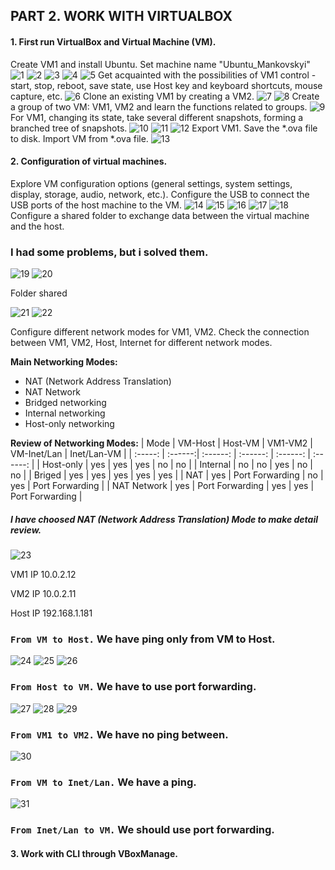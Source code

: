 ## PART 2. WORK WITH VIRTUALBOX

#### 1. First run VirtualBox and Virtual Machine (VM).

Create VM1 and install Ubuntu. Set machine name "Ubuntu_Mankovskyi" 
![1](https://github.com/JuniorDevOps/DevOps_online_Kiev_2020Q42021Q1/blob/main/m2/task2.1/part2/screenshots/1.png)
![2](https://github.com/JuniorDevOps/DevOps_online_Kiev_2020Q42021Q1/blob/main/m2/task2.1/part2/screenshots/2.png)
![3](https://github.com/JuniorDevOps/DevOps_online_Kiev_2020Q42021Q1/blob/main/m2/task2.1/part2/screenshots/3.png)
![4](https://github.com/JuniorDevOps/DevOps_online_Kiev_2020Q42021Q1/blob/main/m2/task2.1/part2/screenshots/4.png)
![5](https://github.com/JuniorDevOps/DevOps_online_Kiev_2020Q42021Q1/blob/main/m2/task2.1/part2/screenshots/5.png)
Get acquainted with the possibilities of VM1 control - start, stop, reboot, save state, use Host key and keyboard shortcuts, mouse capture, etc. 
![6](https://github.com/JuniorDevOps/DevOps_online_Kiev_2020Q42021Q1/blob/main/m2/task2.1/part2/screenshots/6.png)
Clone an existing VM1 by creating a VM2.
![7](https://github.com/JuniorDevOps/DevOps_online_Kiev_2020Q42021Q1/blob/main/m2/task2.1/part2/screenshots/7.png)
![8](https://github.com/JuniorDevOps/DevOps_online_Kiev_2020Q42021Q1/blob/main/m2/task2.1/part2/screenshots/8.png)
Create a group of two VM: VM1, VM2 and learn the functions related to groups.
![9](https://github.com/JuniorDevOps/DevOps_online_Kiev_2020Q42021Q1/blob/main/m2/task2.1/part2/screenshots/9.png)
For VM1, changing its state, take several different snapshots, forming a branched tree of snapshots. 
![10](https://github.com/JuniorDevOps/DevOps_online_Kiev_2020Q42021Q1/blob/main/m2/task2.1/part2/screenshots/10.png)
![11](https://github.com/JuniorDevOps/DevOps_online_Kiev_2020Q42021Q1/blob/main/m2/task2.1/part2/screenshots/11.png)
![12](https://github.com/JuniorDevOps/DevOps_online_Kiev_2020Q42021Q1/blob/main/m2/task2.1/part2/screenshots/12.png)
Export VM1. Save the *.ova file to disk. Import VM from *.ova file. 
![13](https://github.com/JuniorDevOps/DevOps_online_Kiev_2020Q42021Q1/blob/main/m2/task2.1/part2/screenshots/13.png)

#### 2. Configuration of virtual machines.

Explore VM configuration options (general settings, system settings, display, storage, audio, network, etc.). 
Configure the USB to connect the USB ports of the host machine to the VM.
![14](https://github.com/JuniorDevOps/DevOps_online_Kiev_2020Q42021Q1/blob/main/m2/task2.1/part2/screenshots/14.png)
![15](https://github.com/JuniorDevOps/DevOps_online_Kiev_2020Q42021Q1/blob/main/m2/task2.1/part2/screenshots/15.png)
![16](https://github.com/JuniorDevOps/DevOps_online_Kiev_2020Q42021Q1/blob/main/m2/task2.1/part2/screenshots/16.png)
![17](https://github.com/JuniorDevOps/DevOps_online_Kiev_2020Q42021Q1/blob/main/m2/task2.1/part2/screenshots/17.png)
![18](https://github.com/JuniorDevOps/DevOps_online_Kiev_2020Q42021Q1/blob/main/m2/task2.1/part2/screenshots/18.png)
Configure a shared folder to exchange data between the virtual machine and the host.

### I had some problems, but i solved them. ###
![19](https://github.com/JuniorDevOps/DevOps_online_Kiev_2020Q42021Q1/blob/main/m2/task2.1/part2/screenshots/19.png)
![20](https://github.com/JuniorDevOps/DevOps_online_Kiev_2020Q42021Q1/blob/main/m2/task2.1/part2/screenshots/20.png)

Folder shared

![21](https://github.com/JuniorDevOps/DevOps_online_Kiev_2020Q42021Q1/blob/main/m2/task2.1/part2/screenshots/21.png)
![22](https://github.com/JuniorDevOps/DevOps_online_Kiev_2020Q42021Q1/blob/main/m2/task2.1/part2/screenshots/22.png)

Configure different network modes for VM1, VM2. Check the connection between VM1, VM2, Host, Internet for different network modes.

**Main Networking Modes:**

* NAT (Network Address Translation)
* NAT Network
* Bridged networking
* Internal networking
* Host-only networking  

 **Review of Networking Modes:**
| Mode | VM-Host | Host-VM | VM1-VM2 | VM-Inet/Lan | Inet/Lan-VM |
| :-----: | :------:| :------: | :------: | :------: | :------: |
| Host-only | yes | yes | yes | no | no |
| Internal | no | no | yes | no | no |
| Briged | yes | yes | yes | yes | yes |
| NAT | yes | Port Forwarding | no | yes | Port Forwarding |
| NAT Network | yes | Port Forwarding | yes | yes | Port Forwarding |

##### I have choosed NAT (Network Address Translation)  Mode to make detail review.
 ![23](https://github.com/JuniorDevOps/DevOps_online_Kiev_2020Q42021Q1/blob/main/m2/task2.1/part2/screenshots/23.png)
 
VM1 IP 10.0.2.12

VM2 IP 10.0.2.11

Host IP 192.168.1.181

### `From VM to Host.` We have ping only from VM to Host. 
![24](https://github.com/JuniorDevOps/DevOps_online_Kiev_2020Q42021Q1/blob/main/m2/task2.1/part2/screenshots/24.png)
![25](https://github.com/JuniorDevOps/DevOps_online_Kiev_2020Q42021Q1/blob/main/m2/task2.1/part2/screenshots/25.png)
![26](https://github.com/JuniorDevOps/DevOps_online_Kiev_2020Q42021Q1/blob/main/m2/task2.1/part2/screenshots/26.png)
### `From Host to VM.` We have to use port forwarding.
![27](https://github.com/JuniorDevOps/DevOps_online_Kiev_2020Q42021Q1/blob/main/m2/task2.1/part2/screenshots/27.png)
![28](https://github.com/JuniorDevOps/DevOps_online_Kiev_2020Q42021Q1/blob/main/m2/task2.1/part2/screenshots/28.png)
![29](https://github.com/JuniorDevOps/DevOps_online_Kiev_2020Q42021Q1/blob/main/m2/task2.1/part2/screenshots/29.png)
### `From VM1 to VM2.` We have no ping between.
![30](https://github.com/JuniorDevOps/DevOps_online_Kiev_2020Q42021Q1/blob/main/m2/task2.1/part2/screenshots/30.png)
### `From VM to Inet/Lan.` We have a ping.
![31](https://github.com/JuniorDevOps/DevOps_online_Kiev_2020Q42021Q1/blob/main/m2/task2.1/part2/screenshots/31.png)
### `From Inet/Lan to VM.` We should use port forwarding.

#### 3. Work with CLI through VBoxManage.


